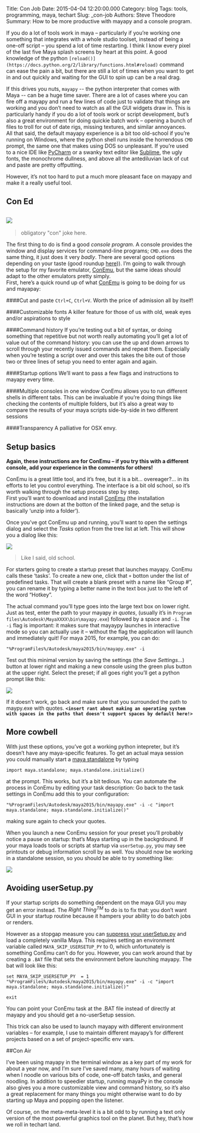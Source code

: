Title: Con Job
Date: 2015-04-04 12:20:00.000
Category: blog
Tags: tools, programming, maya, techart
Slug: _con-job
Authors: Steve Theodore
Summary: How to be more productive with mayapy and a console program. 

  
If you do a lot of tools work in maya – particularly if you’re working one something that integrates with a whole studio toolset, instead of being a one-off script – you spend a lot of time restarting. I think I know every pixel of the last five Maya splash screens by heart at this point. A good knowledge of the python `[reload()](https://docs.python.org/2/library/functions.html#reload)` command can ease the pain a bit, but there are still a lot of times when you want to get in and out quickly and waiting for the GUI to spin up can be a real drag.  

If this drives you nuts, `mayapy` -- the python interpreter that comes with Maya -- can be a huge time saver. There are a lot of cases where you can fire off a mayapy and run a few lines of code just to validate that things are working and you don’t need to watch as all the GUI widgets draw in. This is particularly handy if you do a lot of tools work or script development, but’s also a great environment for doing quickie batch work – opening a bunch of files to troll for out of date rigs, missing textures, and similar annoyances.  
All that said, the default mayapy experience is a bit too old-school if you’re running on Windows, where the python shell runs inside the horrendous `CMD` prompt, the same one that makes using DOS so unpleasant. If you’re used to a nice IDE like [PyCharm](https://www.jetbrains.com/pycharm/) or a swanky text editor like [Sublime](http://www.sublimetext.com/3), the ugly fonts, the monochrome dullness, and above all the antediluvian lack of cut and paste are pretty offputting.  

However, it’s not too hard to put a much more pleasant face on mayapy and make it a really useful tool.  

## [](https://www.blogger.com/blogger.g?blogID=3596910715538761404#con-ed)Con Ed

[![](http://www.top10films.co.uk/img/conair_cage.jpg)](http://www.top10films.co.uk/img/conair_cage.jpg)  
---  
> obligatory "con" joke here.  
  
The first thing to do is find a good _console program_. A console provides the window and display services for command-line programs; `CMD.exe` does the same thing, it just does it very _badly_. There are several good options depending on your taste (good roundup [here](http://www.nextofwindows.com/4-better-windows-console-tools-alternatives-to-windows-built-in-command-prompt/))). I’m going to walk through the setup for my favorite emulator, [ConEmu](http://conemu.github.io/), but the same ideas should adapt to the other emulators pretty simply.  
First, here’s a quick round up of what [ConEmu](http://conemu.github.io/) is going to be doing for us and mayapay:  


####Cut and paste
`Ctrl+C`, `Ctrl+V`. Worth the price of admission all by itself!

####Customizable fonts
A killer feature for those of us with old, weak eyes and/or aspirations to style

####Command history
If you’re testing out a bit of syntax, or doing something that repetitive but not worth really automating you’ll get a lot of value out of the command history: you can use the up and down arrows to scroll through your recently issued commands and repeat them. Especially when you’re testing a script over and over this takes the bite out of those two or three lines of setup you need to enter again and again.

####Startup options
We’ll want to pass a few flags and instructions to mayapy every time.

####Multiple consoles in one window
ConEmu allows you to run different shells in different tabs. This can be invaluable if you’re doing things like checking the contents of multiple folders, but it’s also a great way to compare the results of your maya scripts side-by-side in two different sessions

####Transparency
A palliative for OSX envy.

## Setup basics

**Again, these instructions are for ConEmu – if you try this with a different console, add your experience in the comments for others!**  

ConEmu is a great little tool, and it’s free, but it is a bit… overeager?… in its efforts to let you control everything. The interface is a bit old school, so it’s worth walking through the setup process step by step.  
First you’ll want to download and install [ConEmu](http://conemu.github.io/) (the installation instructions are down at the botton of the linked page, and the setup is basically ‘unzip into a folder’).

Once you’ve got ConEmu up and running, you’ll want to open the settings dialog and select the _Tasks_ option from the tree list at left. This will show you a dialog like this:  
  
[![](http://3.bp.blogspot.com/-w0mbodm7rfY/VSAucMI2xPI/AAAAAAABLnI/0y0424YSh94/s1600/conemu_1.jpg)](http://3.bp.blogspot.com/-w0mbodm7rfY/VSAucMI2xPI/AAAAAAABLnI/0y0424YSh94/s1600/conemu_1.jpg)  
>  Like I said, old school.

For starters going to create a startup preset that launches mayapy. ConEmu calls these ‘tasks’. To create a new one, click that `+` botton under the list of predefined tasks. That will create a blank preset with a name like “Group #”, you can rename it by typing a better name in the text box just to the left of the word “Hotkey”.  

The actual command you’ll type goes into the large text box on lower right. Just as test, enter the path to your mayapy _in quotes_, (usually it’s in `Program files\Autodesk\MayaXXXX\bin\mayapy.exe`) followed by a space and `-i`. The `-i` flag is important: it makes sure that mayaypy launches in interactive mode so you can actually use it – without the flag the application will launch and immediately quit! For maya 2015, for example, you can do:  

    
    "%ProgramFiles%/Autodesk/maya2015/bin/mayapy.exe" -i  
    

Test out this minimal version by saving the settings (the _Save Settings…_) button at lower right and making a new console using the green plus button at the upper right. Select the preset; if all goes right you’ll get a python prompt like this:  

[![](http://4.bp.blogspot.com/-6SwtLYQpf7s/VSAuvIdPHDI/AAAAAAABLnQ/gtXK892tdFs/s1600/conemu_2.jpg)](http://4.bp.blogspot.com/-6SwtLYQpf7s/VSAuvIdPHDI/AAAAAAABLnQ/gtXK892tdFs/s1600/conemu_2.jpg)

  
If it doesn’t work, go back and make sure that you surrounded the path to maypy.exe with quotes. **`<insert rant about making an operating system with spaces in the paths that doesn't support spaces by default here!>`**   


## More cowbell

With just these options, you’ve got a working python intepreter, but it’s doesn’t have any maya-specific features. To get an actual maya session you could manually start a [maya standalone](http://techartsurvival.blogspot.com/2014/04/earth-calling-mayastandalone.html) by typing  
  
    
    import maya.standalone; maya.standalone.initialize()  
    

at the prompt. This works, but it’s a bit tedious. You can automate the process in ConEmu by editing your task description: Go back to the task settings in ConEmu add this to your configuration:  
 
    
    "%ProgramFiles%/Autodesk/maya2015/bin/mayapy.exe" -i -c "import maya.standalone; maya.standalone.initialize()"  
    

making sure again to check your quotes.   

When you launch a new ConEmu session for your preset you’ll probably notice a pause on startup: that’s Maya starting up in the backgrdound. If your maya loads tools or scripts at startup via `userSetup.py`, you may see printouts or debug information scroll by as well. You should now be working in a standalone session, so you should be able to try something like:  


[![](http://3.bp.blogspot.com/-ncaJyLvqczY/VSAuvALxi_I/AAAAAAABLnU/64gr2WRWkdo/s1600/conemu3.jpg)](http://3.bp.blogspot.com/-ncaJyLvqczY/VSAuvALxi_I/AAAAAAABLnU/64gr2WRWkdo/s1600/conemu3.jpg)

## Avoiding userSetup.py

If your startup scripts do something dependent on the maya GUI you may get an error instead. The _Right Thing<sup>TM<sup>_ to do is to fix that: you don’t want GUI in your startup routine because it hampers your ability to do batch jobs or renders.   

However as a stopgap measure you can [suppress your userSetup.py](http://techartsurvival.blogspot.com/2014/05/no-soup-for-you-usersetuppy.html) and load a completely vanilla Maya. This requires setting an environment variable called `MAYA_SKIP_USERSETUP_PY` to 0, which unfortunately is something ConEmu can’t do for you. However, you can work around that by creating a `.BAT` file that sets the environment before launching mayapy. The bat will look like this: 
    
    set MAYA_SKIP_USERSETUP_PY  = 1  
    "%ProgramFiles%/Autodesk/maya2015/bin/mayapy.exe" -i -c "import maya.standalone; maya.standalone.initialize()"  
      
    exit  

You can point your ConEmu task at the .BAT file instead of directly at mayapy and you should get a no-userSetup session.   

This trick can also be used to launch mayapy with different environment variables – for example, I use to maintain different mayapy’s for different projects based on a set of project-specific env vars.  


##Con Air

I’ve been using mayapy in the terminal window as a key part of my work for about a year now, and I’m sure I’ve saved many, many hours of waiting when I noodle on various bits of code, one-off batch tasks, and general noodling. In addition to speedier startup, running mayaPy in the console also gives you a more customizable view and command history, so it’s also a great replacement for many things you might otherwise want to do by starting up Maya and popping open the listener.  
 
Of course, on the meta-meta-level it is a bit odd to by running a text only version of the most powerful graphics tool on the planet. But hey, that’s how we roll in techart land.

